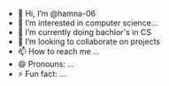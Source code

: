 - 👋 Hi, I’m @hamna-06
- 👀 I’m interested in computer science...
- 🌱 I’m currently doing bachlor's in CS
- 💞️ I’m looking to collaborate on projects
- 📫 How to reach me ...
- 😄 Pronouns: ...
- ⚡ Fun fact: ...

<!---
hamna-06/hamna-06 is a ✨ special ✨ repository because its `README.md` (this file) appears on your GitHub profile.
You can click the Preview link to take a look at your changes.
--->
